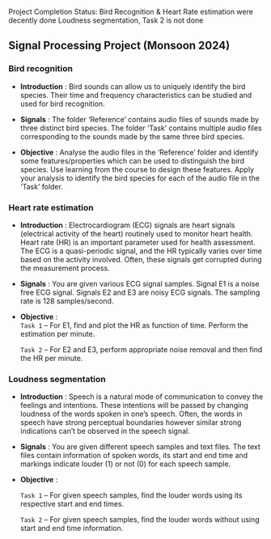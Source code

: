 Project Completion Status:
Bird Recognition & Heart Rate estimation were decently done
Loudness segmentation, Task 2 is not done 

## Signal Processing Project (Monsoon 2024) 

### Bird recognition  
* **Introduction** :    Bird sounds can allow us to uniquely identify the bird species. Their time and frequency 
characteristics can be studied and used for bird recognition.

* **Signals** :    The folder ‘Reference’ contains audio files of sounds made by three distinct bird species. The 
folder ‘Task’ contains multiple audio files corresponding to the sounds made by the same three bird 
species.

* **Objective** :   Analyse the audio files in the ‘Reference’ folder and identify some features/properties 
which can be used to distinguish the bird species. Use learning from the course to design these 
features. Apply your analysis to identify the bird species for each of the audio file in the ‘Task’ folder.


### Heart rate estimation   
* **Introduction** :  Electrocardiogram (ECG) signals are heart signals (electrical activity of the heart) 
routinely used to monitor heart health. Heart rate (HR) is an important parameter used for health 
assessment. The ECG is a quasi-periodic signal, and the HR typically varies over time based on the 
activity involved. Often, these signals get corrupted during the measurement process.

* **Signals** :  You are given various ECG signal samples. Signal E1 is a noise free ECG signal. Signals E2 and 
E3 are noisy ECG signals. The sampling rate is 128 samples/second. 

* **Objective** :  
    `Task 1` – For E1, find and plot the HR as function of time. Perform the estimation per minute. 

    `Task 2` – For E2 and E3, perform appropriate noise removal and then find the HR per minute. 

### Loudness segmentation   
* **Introduction** : Speech is a natural mode of communication to convey the feelings and intentions. 
These intentions will be passed by changing loudness of the words spoken in one’s speech. Often, 
the words in speech have strong perceptual boundaries however similar strong indications can’t be 
observed in the speech signal.   

* **Signals** :  You are given different speech samples and text files. The text files contain information of 
spoken words, its start and end time and markings indicate louder (1) or not (0) for each speech 
sample. 

* **Objective** : 

    `Task 1` – For given speech samples, find the louder words using its respective start and end times. 

    `Task 2` – For given speech samples, find the louder words without using start and end time 
    information.
